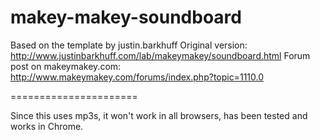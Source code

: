 makey-makey-soundboard
======================

Based on the template by justin.barkhuff
Original version: http://www.justinbarkhuff.com/lab/makeymakey/soundboard.html
Forum post on makeymakey.com: http://www.makeymakey.com/forums/index.php?topic=1110.0

======================

Since this uses mp3s, it won't work in all browsers, has been tested and works in Chrome.